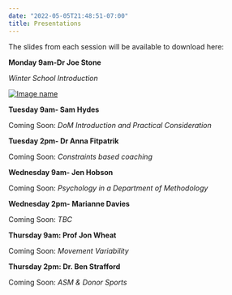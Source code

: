```yaml
---
date: "2022-05-05T21:48:51-07:00"
title: Presentations
---
```


The slides from each session will be available to download here:

**Monday 9am-Dr Joe Stone**

*Winter School Introduction*

[![Image name](/./slides/js_mon_9.png)](/./slides/js_mon_9_web.pdf)

**Tuesday 9am- Sam Hydes**

Coming Soon: *DoM Introduction and Practical Consideration*

**Tuesday 2pm- Dr Anna Fitpatrik**

Coming Soon: *Constraints based coaching*

**Wednesday 9am- Jen Hobson**

Coming Soon: *Psychology in a Department of Methodology*

**Wednesday 2pm- Marianne Davies**

Coming Soon: *TBC*

**Thursday 9am: Prof Jon Wheat**

Coming Soon: *Movement Variability*

**Thursday 2pm: Dr. Ben Strafford**

Coming Soon: *ASM & Donor Sports*
